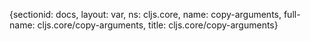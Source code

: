 {sectionid: docs, layout: var, ns: cljs.core, name: copy-arguments, full-name: cljs.core/copy-arguments,
  title: cljs.core/copy-arguments}
